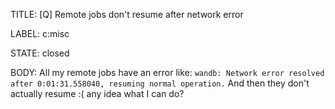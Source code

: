 TITLE:
[Q] Remote jobs don't resume after network error

LABEL:
c:misc

STATE:
closed

BODY:
All my remote jobs have an error like:
`wandb: Network error resolved after 0:01:31.558040, resuming normal operation.`
And then they don't actually resume :( any idea what I can do?

